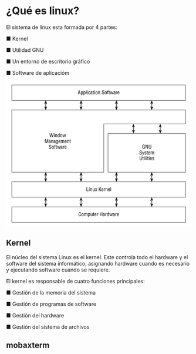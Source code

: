 # ¿Qué es linux?

El sistema de linux esta formada por 4 partes:

■ Kernel

■ Utilidad GNU

■ Un entorno de escritorio gráfico

■ Software de aplicacióm

![](https://github.com/Martinez-Gregorio-Hector/AnalisisGenomico-EcologiaFESIztacala/blob/main/Unidad1/SistemaLinux.png)

## Kernel

El núcleo del sistema Linux es el kernel. Este controla todo el hardware y el software del sistema informático, asignando hardware cuando es necesario y ejecutando software cuando se requiere.

El kernel es responsable de cuatro funciones principales:

■ Gestión de la memoria del sistema

■ Gestión de programas de software

■ Gestión del hardware

■ Gestión del sistema de archivos


## mobaxterm


